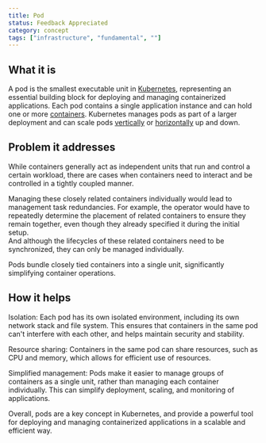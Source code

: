 ```yaml
---
title: Pod
status: Feedback Appreciated
category: concept
tags: ["infrastructure", "fundamental", ""]
---
```


## What it is

A pod is the smallest executable unit in [Kubernetes](/kubernetes/), representing an essential building block for deploying and managing containerized applications. 
Each pod contains a single application instance and can hold one or more [containers](/container/).
Kubernetes manages pods as part of a larger deployment and can scale pods [vertically](/vertical-scaling/) or [horizontally](/horizontal-scaling/) up and down.

## Problem it addresses

While containers generally act as independent units that run and control a certain workload, there are cases when containers need to interact and be controlled in a tightly coupled manner. 

Managing these closely related containers individually would lead to management task redundancies.
For example, the operator would have to repeatedly determine the placement of related containers to ensure they remain together, even though they already specified it during the initial setup.  
And although the lifecycles of these related containers need to be synchronized, they can only be managed individually.  

Pods bundle closely tied containers into a single unit, significantly simplifying container operations. 

## How it helps

Isolation: Each pod has its own isolated environment, including its own network stack and file system. This ensures that containers in the same pod can't interfere with each other, and helps maintain security and stability.

Resource sharing: Containers in the same pod can share resources, such as CPU and memory, which allows for efficient use of resources.

Simplified management: Pods make it easier to manage groups of containers as a single unit, rather than managing each container individually. 
This can simplify deployment, scaling, and monitoring of applications.


Overall, pods are a key concept in Kubernetes, and provide a powerful tool for deploying and managing containerized applications in a scalable and efficient way.

